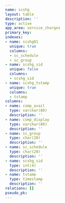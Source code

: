 ```yaml
---
name: scshg
layout: table
description: ''
type: active
app_area: service_charges
primary_key: 
indexes:
- name: scshg01
  unique: true
  columns:
  - sc_schedule
  - sc_group
- name: scshg_sid
  unique: false
  columns:
  - scshg_sid
- name: scshg_tstamp
  unique: true
  columns:
  - tstamp
columns:
- name: comp_avail
  type: varchar(80)
  description: ''
- name: comp_display
  type: varchar(80)
  description: ''
- name: sc_group
  type: char(20)
  description: ''
- name: sc_schedule
  type: char(20)
  description: ''
- name: scshg_sid
  type: int(4)
  description: ''
- name: tstamp
  type: timestamp
  description: ''
relations: []
pseudo_pk: 
---
```



